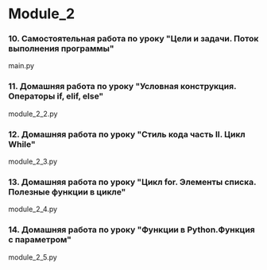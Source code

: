 # Module_2
### 10. Самостоятельная работа по уроку "Цели и задачи. Поток выполнения программы" 
main.py  
### 11. Домашняя работа по уроку "Условная конструкция. Операторы if, elif, else"   
module_2_2.py  
### 12. Домашняя работа по уроку "Стиль кода часть II. Цикл While"
module_2_3.py  
### 13. Домашняя работа по уроку "Цикл for. Элементы списка. Полезные функции в цикле"
module_2_4.py  
### 14. Домашняя работа по уроку "Функции в Python.Функция с параметром"
module_2_5.py  
